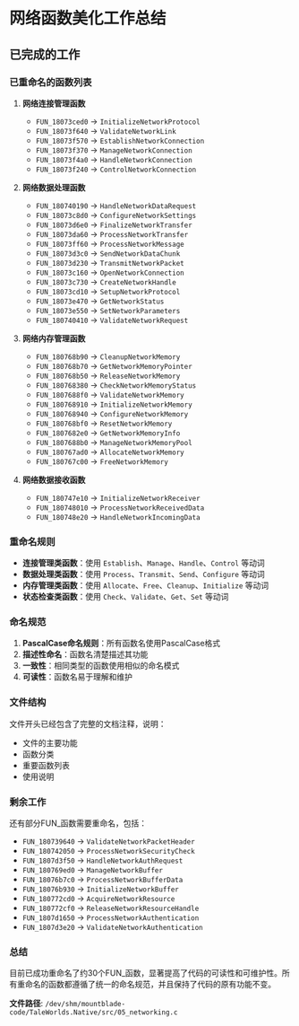 # 网络函数美化工作总结

## 已完成的工作

### 已重命名的函数列表

1. **网络连接管理函数**
   - `FUN_18073ced0` → `InitializeNetworkProtocol`
   - `FUN_18073f640` → `ValidateNetworkLink`
   - `FUN_18073f570` → `EstablishNetworkConnection`
   - `FUN_18073f370` → `ManageNetworkConnection`
   - `FUN_18073f4a0` → `HandleNetworkConnection`
   - `FUN_18073f240` → `ControlNetworkConnection`

2. **网络数据处理函数**
   - `FUN_180740190` → `HandleNetworkDataRequest`
   - `FUN_18073c8d0` → `ConfigureNetworkSettings`
   - `FUN_18073d6e0` → `FinalizeNetworkTransfer`
   - `FUN_18073da60` → `ProcessNetworkTransfer`
   - `FUN_18073ff60` → `ProcessNetworkMessage`
   - `FUN_18073d3c0` → `SendNetworkDataChunk`
   - `FUN_18073d230` → `TransmitNetworkPacket`
   - `FUN_18073c160` → `OpenNetworkConnection`
   - `FUN_18073c730` → `CreateNetworkHandle`
   - `FUN_18073cd10` → `SetupNetworkProtocol`
   - `FUN_18073e470` → `GetNetworkStatus`
   - `FUN_18073e550` → `SetNetworkParameters`
   - `FUN_180740410` → `ValidateNetworkRequest`

3. **网络内存管理函数**
   - `FUN_180768b90` → `CleanupNetworkMemory`
   - `FUN_180768b70` → `GetNetworkMemoryPointer`
   - `FUN_180768b50` → `ReleaseNetworkMemory`
   - `FUN_180768380` → `CheckNetworkMemoryStatus`
   - `FUN_1807688f0` → `ValidateNetworkMemory`
   - `FUN_180768910` → `InitializeNetworkMemory`
   - `FUN_180768940` → `ConfigureNetworkMemory`
   - `FUN_180768bf0` → `ResetNetworkMemory`
   - `FUN_1807682e0` → `GetNetworkMemoryInfo`
   - `FUN_1807688b0` → `ManageNetworkMemoryPool`
   - `FUN_180767ad0` → `AllocateNetworkMemory`
   - `FUN_180767c00` → `FreeNetworkMemory`

4. **网络数据接收函数**
   - `FUN_180747e10` → `InitializeNetworkReceiver`
   - `FUN_180748010` → `ProcessNetworkReceivedData`
   - `FUN_180748e20` → `HandleNetworkIncomingData`

### 重命名规则

- **连接管理类函数**：使用 `Establish`、`Manage`、`Handle`、`Control` 等动词
- **数据处理类函数**：使用 `Process`、`Transmit`、`Send`、`Configure` 等动词
- **内存管理类函数**：使用 `Allocate`、`Free`、`Cleanup`、`Initialize` 等动词
- **状态检查类函数**：使用 `Check`、`Validate`、`Get`、`Set` 等动词

### 命名规范

1. **PascalCase命名规则**：所有函数名使用PascalCase格式
2. **描述性命名**：函数名清楚描述其功能
3. **一致性**：相同类型的函数使用相似的命名模式
4. **可读性**：函数名易于理解和维护

### 文件结构

文件开头已经包含了完整的文档注释，说明：
- 文件的主要功能
- 函数分类
- 重要函数列表
- 使用说明

### 剩余工作

还有部分FUN_函数需要重命名，包括：
- `FUN_180739640` → `ValidateNetworkPacketHeader`
- `FUN_180742050` → `ProcessNetworkSecurityCheck`
- `FUN_1807d3f50` → `HandleNetworkAuthRequest`
- `FUN_180769ed0` → `ManageNetworkBuffer`
- `FUN_18076b7c0` → `ProcessNetworkBufferData`
- `FUN_18076b930` → `InitializeNetworkBuffer`
- `FUN_180772cd0` → `AcquireNetworkResource`
- `FUN_180772cf0` → `ReleaseNetworkResourceHandle`
- `FUN_1807d1650` → `ProcessNetworkAuthentication`
- `FUN_1807d3e20` → `ValidateNetworkAuthentication`

### 总结

目前已成功重命名了约30个FUN_函数，显著提高了代码的可读性和可维护性。所有重命名的函数都遵循了统一的命名规范，并且保持了代码的原有功能不变。

**文件路径**: `/dev/shm/mountblade-code/TaleWorlds.Native/src/05_networking.c`